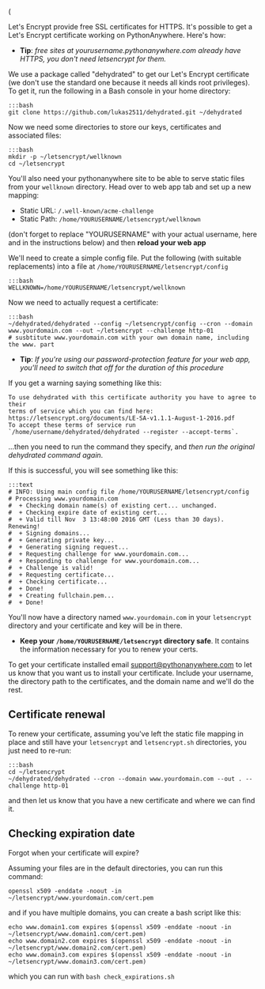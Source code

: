 (<!--
.. title: Let's Encrypt
.. slug: LetsEncrypt
.. date: 2016-03-24
.. tags:
.. category:
.. link:
.. description:
.. type: text
-->

Let's Encrypt provide free SSL certificates for HTTPS. It's possible
to get a Let's Encrypt certificate working on PythonAnywhere.
Here's how:

* **Tip**: _free sites at yourusername.pythonanywhere.com already have HTTPS, you don't need letsencrypt for them._

We use a package called "dehydrated" to get our Let's Encrypt certificate
(we don't use the standard one because it needs all kinds root privileges).
To get it, run the following in a Bash console in your home directory:

    :::bash
    git clone https://github.com/lukas2511/dehydrated.git ~/dehydrated


Now we need some directories to store our keys, certificates and associated files:

    :::bash
    mkdir -p ~/letsencrypt/wellknown
    cd ~/letsencrypt

You'll also need your pythonanywhere site to be able to serve static
files from your `wellknown` directory. Head over to web app tab and set up a new
mapping:

* Static URL: `/.well-known/acme-challenge`
* Static Path: `/home/YOURUSERNAME/letsencrypt/wellknown`

(don't forget to replace "YOURUSERNAME" with your actual username, here and in
the instructions below) and then **reload your web app**

We'll need to create a simple config file. Put the following (with suitable
replacements) into a file at `/home/YOURUSERNAME/letsencrypt/config`

    :::bash
    WELLKNOWN=/home/YOURUSERNAME/letsencrypt/wellknown

Now we need to actually request a certificate:

    :::bash
    ~/dehydrated/dehydrated --config ~/letsencrypt/config --cron --domain www.yourdomain.com --out ~/letsencrypt --challenge http-01
    # susbtitute www.yourdomain.com with your own domain name, including the www. part

* **Tip**: _If you're using our password-protection feature for your web app, you'll need to switch that off for the duration of this procedure_

If you get a warning saying something like this:

    To use dehydrated with this certificate authority you have to agree to their
    terms of service which you can find here: https://letsencrypt.org/documents/LE-SA-v1.1.1-August-1-2016.pdf
    To accept these terms of service run `/home/username/dehydrated/dehydrated --register --accept-terms`.

...then you need to run the command they specify, and *then run the original dehydrated command again*.

If this is successful, you will see something like this: 

    :::text
    # INFO: Using main config file /home/YOURUSERNAME/letsencrypt/config
    # Processing www.yourdomain.com
    #  + Checking domain name(s) of existing cert... unchanged.
    #  + Checking expire date of existing cert...
    #  + Valid till Nov  3 13:48:00 2016 GMT (Less than 30 days). Renewing!
    #  + Signing domains...
    #  + Generating private key...
    #  + Generating signing request...
    #  + Requesting challenge for www.yourdomain.com...
    #  + Responding to challenge for www.yourdomain.com...
    #  + Challenge is valid!
    #  + Requesting certificate...
    #  + Checking certificate...
    #  + Done!
    #  + Creating fullchain.pem...
    #  + Done!

You'll now have a directory named `www.yourdomain.com` in
your `letsencrypt` directory and your certificate and key will be in there.

* **Keep your `/home/YOURUSERNAME/letsencrypt` directory safe**. It contains
  the information necessary for you to renew your certs.

To get your certificate installed email support@pythonanywhere.com to let us
know that you want us to install your certificate. Include your username, the
directory path to the certificates, and the domain name and we'll do the rest.


## Certificate renewal

To renew your certificate, assuming you've left the static file mapping in
place and still have your `letsencrypt` and `letsencrypt.sh` directories, you
just need to re-run:

    :::bash
    cd ~/letsencrypt
    ~/dehydrated/dehydrated --cron --domain www.yourdomain.com --out . --challenge http-01

and then let us know that you have a new certificate and where we can find it.


## Checking expiration date

Forgot when your certificate will expire?

Assuming your files are in the default directories, you can run this command:
    
    openssl x509 -enddate -noout -in ~/letsencrypt/www.yourdomain.com/cert.pem
    
and if you have multiple domains, you can create a bash script like this:

    echo www.domain1.com expires $(openssl x509 -enddate -noout -in ~/letsencrypt/www.domain1.com/cert.pem)
    echo www.domain2.com expires $(openssl x509 -enddate -noout -in ~/letsencrypt/www.domain2.com/cert.pem)
    echo www.domain3.com expires $(openssl x509 -enddate -noout -in ~/letsencrypt/www.domain3.com/cert.pem)

which you can run with `bash check_expirations.sh`
